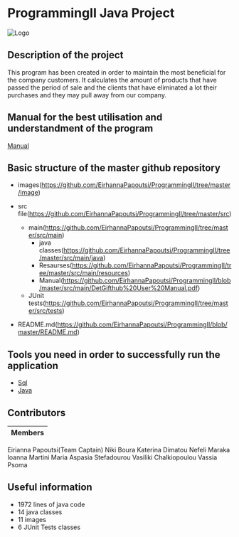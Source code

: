 # ProgrammingII Java Project

![Logo](https://github.com/EirhannaPapoutsi/ProgrammingII/blob/master/image/logo%20page2.png)

## Description of the project
This program has been created in order to maintain the most beneficial for the company customers. It calculates the amount of products that have passed the period of sale and the clients that have eliminated a lot their purchases and they may pull away from our company.

## Manual for the best utilisation and understandment of the program
[Manual](https://github.com/EirhannaPapoutsi/ProgrammingII/blob/master/src/main/DetGifthub%20User%20Manual.pdf)

## Basic structure of the master github repository
* images(https://github.com/EirhannaPapoutsi/ProgrammingII/tree/master/image)

* src file(https://github.com/EirhannaPapoutsi/ProgrammingII/tree/master/src)
   * main(https://github.com/EirhannaPapoutsi/ProgrammingII/tree/master/src/main)
     * java classes(https://github.com/EirhannaPapoutsi/ProgrammingII/tree/master/src/main/java)
     * Resaurses(https://github.com/EirhannaPapoutsi/ProgrammingII/tree/master/src/main/resources)
     * Manual(https://github.com/EirhannaPapoutsi/ProgrammingII/blob/master/src/main/DetGifthub%20User%20Manual.pdf)
   * JUnit tests(https://github.com/EirhannaPapoutsi/ProgrammingII/tree/master/src/tests)

* README.md(https://github.com/EirhannaPapoutsi/ProgrammingII/blob/master/README.md)

## Tools you need in order to successfully run the application
* [Sql](https://github.com/EirhannaPapoutsi/ProgrammingII/blob/master/SQLQueryforProgrammingII.sql)
* [Java](https://github.com/EirhannaPapoutsi/ProgrammingII/tree/master/src/main/java)

## Contributors
| Members |
| --- |
Eirianna Papoutsi(Team Captain)
Niki Boura
Katerina Dimatou
Nefeli Maraka
Ioanna Martini
Maria Aspasia Stefadourou
Vasiliki Chalkiopoulou
Vassia Psoma

## Useful information
* 1972 lines of java code
* 14 java classes
* 11 images
* 6 JUnit Tests classes
